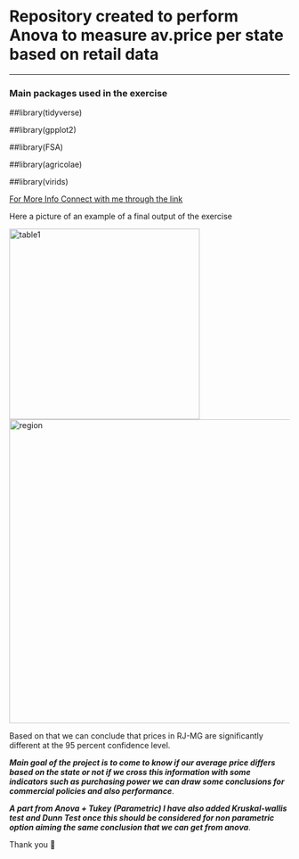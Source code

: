 # Repository created to perform Anova to measure av.price per state based on retail data

***

### Main packages used in the exercise

##library(tidyverse) 

##library(gpplot2) 

##library(FSA) 

##library(agricolae) 

##library(virids)

[For More Info Connect with me through the link](https://www.linkedin.com/in/thales-prado-024558139/)

Here a picture of an example of a final output of the exercise

<img width="342" alt="table1" src="https://user-images.githubusercontent.com/83819650/210228125-4701fec6-9b52-4855-aac6-e276022c489d.png">

<img width="545" alt="region" src="https://user-images.githubusercontent.com/83819650/210228160-8d5d3a18-ead8-424d-a29b-2ced3853edf7.png">

Based on that we can conclude that prices in RJ-MG are significantly different at the 95 percent confidence level.


***Main goal of the project is to come to know if our average price differs based on the state or not if we cross this information with some indicators such as purchasing power we can draw some conclusions for commercial policies and also performance***.


***A part from Anova + Tukey (Parametric) I have also added Kruskal-wallis test and Dunn Test once this should be considered for non parametric option aiming the same conclusion that we can get from anova***.

Thank you 🙏

